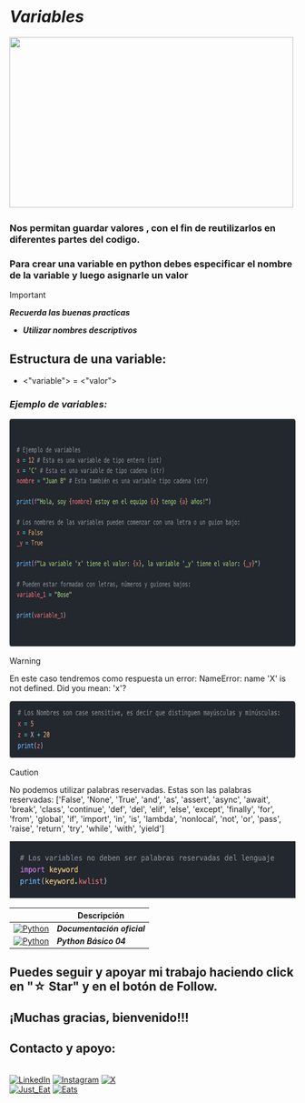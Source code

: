 # ***Variables***
<img src="https://cdn.educba.com/academy/wp-content/uploads/2019/09/Python-Variable-Types.png" width="500" height="300">

### Nos permitan guardar valores , con el fin de reutilizarlos en diferentes partes del codigo.
### Para crear una variable en python debes especificar el nombre de la variable y luego asignarle un valor

> [!IMPORTANT]
> ***Recuerda las buenas practicas***
>+ ***Utilizar nombres descriptivos***

## Estructura de una variable:
+ <"variable"> =  <"valor">

### ***Ejemplo de variables:***

<img src="../imagenes/6.-Py03cd.png" width="700" height="400">

> [!WARNING]
> En este caso tendremos como respuesta un error:
> NameError: name 'X' is not defined. Did you mean: 'x'? 
<img src="../imagenes/7.-Py03cd.png" width="700" height="100">

> [!CAUTION]
>No podemos utilizar palabras reservadas.
>Estas son las palabras reservadas:
>['False', 'None', 'True', 'and', 'as', 'assert', 'async', 'await', 'break', 'class', 'continue', 'def', 'del', 'elif', 'else', 'except', 'finally', 'for', 'from', 'global', 'if', 'import', 'in', 'is', 'lambda', 'nonlocal', 'not', 'or', 'pass', 'raise', 'return', 'try', 'while', 'with', 'yield']
<img src="../imagenes/8.-Py03cd.png" width="700" height="100">


|  | Descripción |
|-----:|---------------|
| [![Python](https://img.shields.io/badge/python-3670A0?style=for-the-badge&logo=python&logoColor=ffdd54)](https://entrenamiento-python-basico.readthedocs.io/es/3.7/leccion1/index.html#) | ***Documentación oficial*** |
| [![Python](https://img.shields.io/badge/python-3670A0?style=for-the-badge&logo=python&logoColor=ffdd54)](../Python_NB/Python_NB04.md) | ***Python Básico 04*** |

## Puedes seguir y apoyar mi trabajo haciendo click en "☆ Star" y en el botón de Follow.
## ¡Muchas gracias, bienvenido!!!

## Contacto y apoyo:

<br>[![LinkedIn](https://img.shields.io/badge/Oscar_Florin-0077B5?style=for-the-badge&logo=linkedin&logoColor=white&labelColor=101010)](https://www.linkedin.com/in/oscarflorincontreras)
[![Instagram](https://img.shields.io/badge/Cloudevozz-E4405F?style=for-the-badge&logo=instagram&logoColor=white)](https://www.instagram.com/cloudevozz/)
[![X](https://img.shields.io/badge/DevozzCloud-%23000000.svg?style=for-the-badge&logo=X&logoColor=white)](https://twitter.com/DevozzCloud)</br>
[![Just_Eat](https://img.shields.io/badge/🌮_Donaciones_para_tacos-7A1FA2?style=for-the-badge&logo=)](https://paypal.me/OscarFlorin?country.x=MX&locale.x=es_XC)
[![Eats](https://img.shields.io/badge/🐈_Donaciones_para_gatos-black?style=for-the-badge&logo=)](https://paypal.me/OscarFlorin?country.x=MX&locale.x=es_XC)

